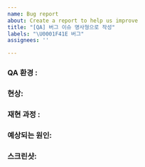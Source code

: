 ```yaml
---
name: Bug report
about: Create a report to help us improve
title: "[QA] 버그 이슈 명사형으로 작성"
labels: "\U0001F41E 버그"
assignees: ''

---
```


### QA 환경 : 

### 현상: 

### 재현 과정 : 

### 예상되는 원인: 

### 스크린샷:
